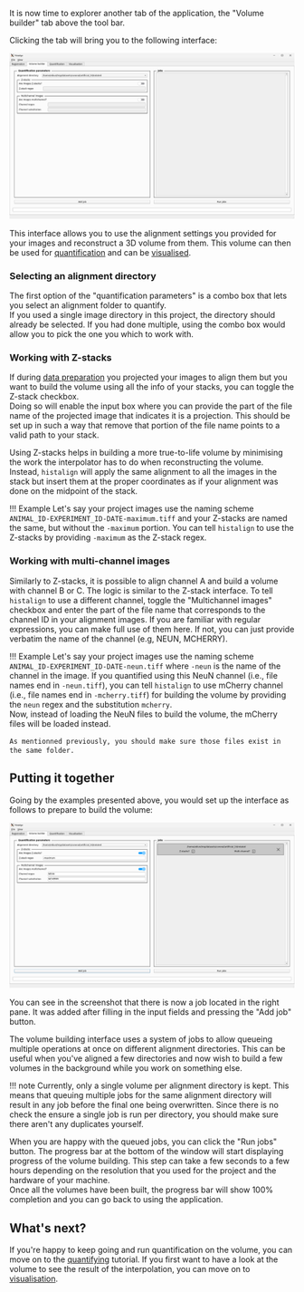 It is now time to explorer another tab of the application, the "Volume builder" tab above the tool bar.  

Clicking the tab will bring you to the following interface:

![A new tab split into two sections. On the left, a frame titled "Quantification parameters" lists a few customisable options while the right is an empty frame titled "Jobs".](../resources/screenshots/volume_building_gui.png)

This interface allows you to use the alignment settings you provided for your images and reconstruct a 3D volume from them. This volume can then be used for [quantification](quantifying.md) and can be [visualised](visualisation.md).

### Selecting an alignment directory

The first option of the "quantification parameters" is a combo box that lets you select an alignment folder to quantify.  
If you used a single image directory in this project, the directory should already be selected. If you had done multiple, using the combo box would allow you to pick the one you which to work with.

### Working with Z-stacks

If during [data preparation](data-preparation.md) you projected your images to align them but you want to build the volume using all the info of your stacks, you can toggle the Z-stack checkbox.  
Doing so will enable the input box where you can provide the part of the file name of the projected image that indicates it is a projection. This should be set up in such a way that remove that portion of the file name points to a valid path to your stack.

Using Z-stacks helps in building a more true-to-life volume by minimising the work the interpolator has to do when reconstructing the volume. Instead, `histalign` will apply the same alignment to all the images in the stack but insert them at the proper coordinates as if your alignment was done on the midpoint of the stack.

!!! Example
    Let's say your project images use the naming scheme `ANIMAL_ID-EXPERIMENT_ID-DATE-maximum.tiff` and your Z-stacks are named the same, but without the `-maximum` portion. You can tell `histalign` to use the Z-stacks by providing `-maximum` as the Z-stack regex.

### Working with multi-channel images

Similarly to Z-stacks, it is possible to align channel A and build a volume with channel B or C. The logic is similar to the Z-stack interface. To tell `histalign` to use a different channel, toggle the "Multichannel images" checkbox and enter the part of the file name that corresponds to the channel ID in your alignment images. If you are familiar with regular expressions, you can make full use of them here. If not, you can just provide verbatim the name of the channel (e.g, NEUN, MCHERRY).

!!! Example
    Let's say your project images use the naming scheme `ANIMAL_ID-EXPERIMENT_ID-DATE-neun.tiff` where `-neun` is the name of the channel in the image. If you quantified using this NeuN channel (i.e., file names end in `-neun.tiff`), you can tell `histalign` to use mCherry channel (i.e., file names end in `-mcherry.tiff`) for building the volume by providing the `neun` regex and the substitution `mcherry`.  
    Now, instead of loading the NeuN files to build the volume, the mCherry files will be loaded instead.  

    As mentionned previously, you should make sure those files exist in the same folder.

## Putting it together

Going by the examples presented above, you would set up the interface as follows to prepare to build the volume:

![The previous volume building BUI with the different fields filled in and the right column now having a single job entry corresponding the filled in fields.](../resources/screenshots/volume_building_ready.png)

You can see in the screenshot that there is now a job located in the right pane. It was added after filling in the input fields and pressing the "Add job" button.  

The volume building interface uses a system of jobs to allow queueing multiple operations at once on different alignment directories. This can be useful when you've aligned a few directories and now wish to build a few volumes in the background while you work on something else.

!!! note
    Currently, only a single volume per alignment directory is kept. This means that queuing multiple jobs for the same alignment directory will result in any job before the final one being overwritten. Since there is no check the ensure a single job is run per directory, you should make sure there aren't any duplicates yourself.

When you are happy with the queued jobs, you can click the "Run jobs" button. The progress bar at the bottom of the window will start displaying progress of the volume building. This step can take a few seconds to a few hours depending on the resolution that you used for the project and the hardware of your machine.  
Once all the volumes have been built, the progress bar will show 100% completion and you can go back to using the application.

## What's next?

If you're happy to keep going and run quantification on the volume, you can move on to the [quantifying](quantifying.md) tutorial.
If you first want to have a look at the volume to see the result of the interpolation, you can move on to [visualisation](visualisation.md).  
